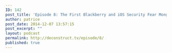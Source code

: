 ```yaml
---
ID: 142
post_title: 'Episode 8: The First Blackberry and iOS Security Fear Mongering'
author: patrice
post_date: 2014-12-07 13:57:15
post_excerpt: ""
layout: podcast
permalink: http://deconstruct.tv/episode/8/
published: true
---
```


